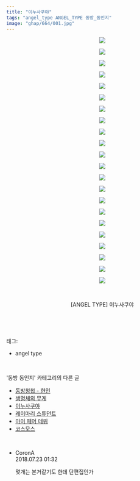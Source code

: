 ```yaml
---
title: "이누사쿠야"
tags: "angel_type ANGEL_TYPE 동방_동인지"
image: "ghap/664/001.jpg"
---
```

<div class="article">
<p style="text-align: center; clear: none; float: none;"><img src="{{ site.nasurl }}/ghap/664/001.jpg"/></p>
<p style="text-align: center; clear: none; float: none;"><img src="{{ site.nasurl }}/ghap/664/002.jpg"/></p>
<p style="text-align: center; clear: none; float: none;"><img src="{{ site.nasurl }}/ghap/664/003.jpg"/></p>
<p style="text-align: center; clear: none; float: none;"><img src="{{ site.nasurl }}/ghap/664/004.jpg"/></p>
<p style="text-align: center; clear: none; float: none;"><img src="{{ site.nasurl }}/ghap/664/005.jpg"/></p>
<p style="text-align: center; clear: none; float: none;"><img src="{{ site.nasurl }}/ghap/664/006.jpg"/></p>
<p style="text-align: center; clear: none; float: none;"><img src="{{ site.nasurl }}/ghap/664/007.jpg"/></p>
<p style="text-align: center; clear: none; float: none;"><img src="{{ site.nasurl }}/ghap/664/008.jpg"/></p>
<p style="text-align: center; clear: none; float: none;"><img src="{{ site.nasurl }}/ghap/664/009.jpg"/></p>
<p style="text-align: center; clear: none; float: none;"><img src="{{ site.nasurl }}/ghap/664/010.jpg"/></p>
<p style="text-align: center; clear: none; float: none;"><img src="{{ site.nasurl }}/ghap/664/011.jpg"/></p>
<p style="text-align: center; clear: none; float: none;"><img src="{{ site.nasurl }}/ghap/664/012.jpg"/></p>
<p style="text-align: center; clear: none; float: none;"><img src="{{ site.nasurl }}/ghap/664/013.jpg"/></p>
<p style="text-align: center; clear: none; float: none;"><img src="{{ site.nasurl }}/ghap/664/014.jpg"/></p>
<p style="text-align: center; clear: none; float: none;"><img src="{{ site.nasurl }}/ghap/664/015.jpg"/></p>
<p style="text-align: center; clear: none; float: none;"><img src="{{ site.nasurl }}/ghap/664/016.jpg"/></p>
<p style="text-align: center; clear: none; float: none;"><img src="{{ site.nasurl }}/ghap/664/017.jpg"/></p>
<p style="text-align: center; clear: none; float: none;"><img src="{{ site.nasurl }}/ghap/664/018.jpg"/></p>
<p style="text-align: center; clear: none; float: none;"><img src="{{ site.nasurl }}/ghap/664/019.jpg"/></p>
<p style="text-align: center; clear: none; float: none;"><img src="{{ site.nasurl }}/ghap/664/020.jpg"/></p>
<p style="text-align: center; clear: none; float: none;"><img src="{{ site.nasurl }}/ghap/664/021.jpg"/></p>
<p style="text-align: center; clear: none; float: none;"><img src="{{ site.nasurl }}/ghap/664/022.jpg"/></p>
<p style="text-align: center; clear: none; float: none;"><br/></p>
<p style="text-align: center; clear: none; float: none;">[ANGEL TYPE] 이누사쿠야</p>
<p><br/></p>
</div><br/>
<div class="tagTrail">
<p>태그: </p>
<ul>
<li>angel type</li>
</ul>
</div><br/>
<div class="another">
<p>'동방 동인지' 카테고리의 다른 글</p>
<ul>
<li><a href="/2016-07-04-ghap_667">동방청첩 - 현인</a></li>
<li><a href="/2016-07-04-ghap_665">생명체의 무게</a></li>
<li><a href="/2016-07-04-ghap_664">이누사쿠야</a></li>
<li><a href="/2016-07-04-ghap_663">레이마리 스튜던트</a></li>
<li><a href="/2016-07-04-ghap_662">마이 페어 테위</a></li>
<li><a href="/2016-07-04-ghap_661">코스모스</a></li>
</ul>
</div><br/>
<div class="cb_module cb_fluid">
<div class="cb_wrt cb_profile">
<div class="comment">
<ul>
<li class="cb_thumb_off" id="comment15291900">
<div class="cb_comment_area">
<div class="cb_info_area">
<div class="cb_section">
<span class="cb_nick_name">CoronA</span>
</div>
<div class="cb_section">
<span class="cb_date">2018.07.23 01:32 </span>
</div>
</div>
<div class="cb_dsc_comment">
<p class="cb_dsc">
											몇개는 본거같기도 한데 단편집인가
										</p>
</div>
</div></li>
</ul>
</div>
</div><!-- commentList close -->
</div><br/>
